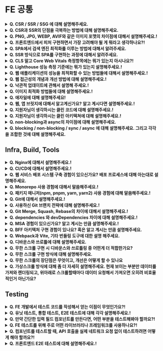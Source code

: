 # FE 공통

<details>
<summary><strong>Q. CSR / SSR / SSG 에 대해 설명해주세요.</strong></summary>

답변

## CSR

초기 로딩 시 최소한의 HTML만 전달하고, JavaScript가 실행된 후 브라우저에서 모든 UI를 구성함

### 장점

SPA에 적합하고 사용자와의 인터랙션이 빠릅니다.

### 단점

초기 로딩 속도 느리고 SEO에 불리함

## SSR

요청 시 서버가 HTML을 완전히 구성한 후 브라우저에 전달해 바로 렌더링하는 방식

### 장점

초기 로딩 속도가 빠르고 SEO에 유리, 보안에 유리함

### 단점

서버의 부담이 증가하고 페이지 전환 시 전체 HTML을 다시 요청해야 합니다.

## SSG

빌드 시 미리 HTML을 생성해서 저장해두고, 사용자가 요청할 때 해당 HTML을 그대로 전달하는 방식

### 장점

매우 빠르고 SEO에 매우 유리함

### 단점

실시간 데이터 반영이 어렵고 페이지 수가 많으면 빌드 시간이 길어짐

질문 제작: 강민주

출처: (optional)

</details>

<details>
<summary><strong>Q. CSR과 SSR의 단점을 극복하는 방법에 대해 설명해주세요.</strong></summary>

답변

## CSR 단점 극복 방법

### 초기 로딩이 느림

해결 방법

- code splitting(코드 분할) 필요한 페이지/ 컴포넌트 단위로 JS 번들을 나누어 초기에 최소한의 코드로만 로딩
- Lazy Loading : 사용자가 실제로 접근할 때 필요한 리소스만 불러옴
- Preloading/Prefetching : 예상되는 사용자 이동 경로에 있는 리소스를 미리 불러와 준비

### SEO에 불리함

해결 방법

- 사전 렌더링 : 정적 HTML을 미리 생성해 검색 엔진에 제공
- 동적 렌더링 : 일반 사용자는 CSR로 처리하고, 크롤러에게만 SSR 결과를 전달(Google 추천 방식)

## SSR 단점 극복 방법

### 서버 부하가 큼

해결 방법

- 캐싱 : 페이지 결과나 API 응답을 CDN 또는 서버 메모리에 저장하여 재사용
- ISR : 정적 페이지를 일정 주기로 백그라운드에서 다시 생성하는 방식

### 페이지 전환 시 깜빡임/느림

해결 방법

- Hydaration 최적화 : 클라이언트 측에서 부드럽게 React가 takeover 하도록 조정
- client-side routing 병행 : 페이 이동은 CSR 방식으로, 초기 로딩만 SSR로 처리

질문 제작: 강민주

출처: (optional)

</details>

<details>
<summary><strong>Q. PNG, JPG, WEBP, AVIF와 같은 이미지 포맷의 차이점에 대해서 설명해주세요.!</strong></summary>

답변

질문 제작: OOO

출처: (optional)

</details>

<details>
<summary><strong>Q. 프론트엔드에서 피처 구현하면서 가장 고려해야 될 게 뭐라고 생각하나요?!</strong></summary>

- 프론트엔드에서 피처를 구현할 때 가장 중요하게 고려해야 할 점은 사용자 경험이라고 생각합니다. 최종적으로 프론트엔드가 개발하는 모든 기능은 사용자를 위한 것이기 때문입니다.

  구체적으로 다음 요소들을 균형 있게 고려해야 합니다.

  성능과 속도: 사용자는 빠른 응답을 기대합니다. 불필요한 렌더링을 줄이고, 코드 스플리팅, 이미지 최적화, 캐싱 전략 등을 통해 로딩 시간을 최소화해야 합니다.

  접근성(Accessibility): 모든 사용자가 장애 여부와 관계없이 기능을 사용할 수 있어야 합니다. 시맨틱 HTML, ARIA 속성, 키보드 네비게이션 지원이 필수적입니다.

  유지보수성: 코드베이스가 확장 가능하고 다른 개발자들이 쉽게 이해할 수 있도록 설계해야 합니다. 컴포넌트의 재사용성과 명확한 관심사 분리가 중요합니다.

</details>

<details><summary><strong>Q. SPA에서 검색 엔진 최적화를 이루는 방법에 대해서 알려주세요.</strong></summary>

1. **SSR 사용**: 서버에서 페이지의 HTML을 미리 만들어 브라우저와 검색 봇에 전달합니다. 초기 콘텐츠를 바로 인식할 수 있습니다.
2. **SSG 사용**: 빌드 시점에 모든 페이지의 HTML을 미리 생성해 둡니다. 빠르고 SEO에 매우 유리합니다. (예: Gatsby, Next.js/Nuxt.js의 SSG 모드)
3. **동적 렌더링:** 사용자에게는 SPA를, 검색 봇에게는 서버에서 미리 렌더링된 버전을 보여주는 방식입니다.
</details>

<details><summary><strong>Q. SSR 방식으로 SPA를 구현하는 과정에 대해서 알려주세요.</strong></summary>

1. 첫 페이지 로드 시에 서버가 필요한 데이터를 포함한 완전한 HTML을 미리 만들어서 브라우저에 보냅니다.
2. 그 후, 브라우저는 JavaScript를 로드하여 서버에서 생성된 HTML에 동적인 기능을 추가합니다. 이 과정을 **하이드레이션**이라고 합니다.
3. 이후에는 일반적인 SPA처럼 클라이언트 측에서 페이지를 업데이트하며 동작합니다.
</details>

<details>
<summary><strong>Q. CLS 말고 Core Web Vitals 측정항목에는 뭐가 있는지 아시나요?!</strong></summary>

- Core Web Vitals는 Google이 웹사이트 사용자 경험을 측정하는 핵심 지표들입니다.

  LCP(Largest Contentful Paint): 페이지의 가장 큰 콘텐츠가 화면에 표시되는 시간을 측정합니다. 좋은 사용자 경험을 위해서는 2.5초 이내여야 합니다.

  FID(First Input Delay): 사용자가 페이지와 처음 상호작용할 때 응답 지연 시간을 측정합니다. 100ms 이하가 권장됩니다.

  INP(Interaction to Next Paint): FID를 대체할 새로운 지표로, 모든 사용자 상호작용의 응답성을 측정합니다. 200ms 이하가 좋은 경험입니다.

  TTFB(Time to First Byte): 서버 응답 시간을 측정하는 지표로, 리소스 요청부터 첫 데이터를 받는 시간입니다.

</details>

<details>
<summary><strong>Q. Lighthouse 성능 측정 기준에는 뭐가 있는지 설명해주세요.!</strong></summary>

- Lighthouse는 Google에서 개발한 웹페이지 품질 측정 도구로, 다음과 같은 주요 성능 측정 기준들을 포함합니다.

- 성능(Performance)

  - First Contentful Paint(FCP): 페이지가 로드되기 시작한 시점부터 콘텐츠의 일부가 화면에 렌더링될 때까지의 시간
  - Largest Contentful Paint(LCP): 가장 큰 콘텐츠 요소가 화면에 렌더링되는 시간 (Core Web Vitals의 일부)
  - Speed Index: 페이지 콘텐츠가 얼마나 빨리 시각적으로 표시되는지 측정
  - Time to Interactive(TTI): 페이지가 완전히 상호작용 가능한 상태가 되는 데 걸리는 시간
  - Total Blocking Time(TBT): FCP와 TTI 사이에서 메인 스레드가 차단된 총 시간
  - Cumulative Layout Shift(CLS): 페이지 로드 중 예기치 않은 레이아웃 이동의 정도 (Core Web Vitals의 일부)

- 접근성(Accessibility)

  - 웹사이트가 장애가 있는 사용자들에게 얼마나 접근 가능한지 측정
  - ARIA 속성의 올바른 사용, 색상 대비, 키보드 접근성 등 평가

- 최적화 권장사항(Best Practices)

  - HTTPS 사용, 안전하지 않은 JavaScript 방지, 올바른 이미지 비율 사용 등
  - 브라우저 오류 로깅, 사용자 경험을 저해하는 요소들 체크

- SEO(Search Engine Optimization)

  - 검색 엔진이 페이지를 얼마나 잘 이해할 수 있는지 측정
  - meta 태그, 텍스트 크기, 크롤링 가능 여부 등 확인

- PWA(Progressive Web App)
  - 웹사이트가 PWA 기준을 얼마나 충족하는지 측정
  - 오프라인 작동, 설치 가능성, HTTPS 사용 등 평가

</details>

<details>
<summary><strong>Q. 웹 애플리케이션의 성능을 최적화할 수 있는 방법들에 대해서 설명해주세요.!</strong></summary>

답변

질문 제작: OOO

출처: (optional)

</details>

<details>
<summary><strong>Q. 웹 접근성의 개념과 개선 방법에 대해 설명해주세요.!</strong></summary>

답변

질문 제작: OOO

출처: (optional)

</details>

<details>
<summary><strong>Q. 낙관적 업데이트에 관해서 설명해 주세요.!</strong></summary>

- 낙관적 업데이트는 사용자 인터페이스를 즉각적으로 반응하게 만들어 사용자 경험을 향상시키는 패턴입니다. 서버 응답을 기다리지 않고 UI를 먼저 업데이트한 후, 서버 응답이 돌아오면 그에 맞게 상태를 최종 조정하는 방식입니다.
- 장점: 사용자에게 즉각적인 피드백 제공으로 앱이 더 빠르게 느껴집니다.
- 단점: 서버 요청이 실패하면 롤백 로직을 구현해야 합니다, 이에 따라서 상태 관리의 복잡성이 증가할 수 있습니다.

</details>

<details>
<summary><strong>Q. 이미지 최적화 방법들에 대해 설명해주세요.!</strong></summary>

1. 적절한 이미지 포맷 선택: WebP를 사용하면 JPG, PNG보다 30~50% 작은 파일 크기로 동일한 품질을 제공합니다.
2. 반응형 이미지: `<picture>` 요소를 활용하여 기기 특성마다 이미지 포맷을 다르게 전달할 수 있습니다.
3. 지연 로딩(Lazy Loading): 뷰포트에 들어올 때만 이미지를 로드하여 초기 페이지 로드 시간을 단축할 수 있습니다.

</details>

<details>
<summary><strong>Q. 애자일에 대해 설명해주세요!</strong></summary>

답변

질문 제작: OOO

출처: (optional)

</details>

<details>
<summary><strong>Q. 웹, 앱 브릿지에 대해서 알고계신가요? 알고 계시다면 설명해주세요.!</strong></summary>

답변

질문 제작: OOO

출처: (optional)

</details>

<details>
<summary><strong>Q. 지원자님이 생각하시는 클린 코드에 대해 설명해주세요.!</strong></summary>

답변

질문 제작: OOO

출처: (optional)

</details>

<details>
<summary><strong>Q. 지원자님이 생각하시는 클린 아키텍쳐에 대해 설명해주세요.!</strong></summary>

답변

질문 제작: OOO

출처: (optional)

</details>

<details>
<summary><strong>Q. non-blocking과 async의 차이점에 대해 설명해주세요.</strong></summary>

- non-blocking과 async는 자주 함께 쓰이지만, 의미와 관점이 조금 다릅니다.
  non-blocking은 함수가 작업을 수행하더라도 결과가 나올 때까지 기다리지 않고 즉시 제어권을 돌려주는 실행 방식을 의미합니다.
  반면, async는 함수가 호출된 이후의 작업 완료 시점에 실행될 로직을 미리 지정해두는 코드 구조를 말합니다.
  예를 들어, `non-blocking`은 A 함수가 B 함수를 호출했을 때 B 함수가 작업을 끝내지 않아도 A 함수가 계속 실행될 수 있도록 하는 실행 흐름이고, `async`는 그 작업이 끝났을 때 어떻게 처리할지를 명시하는 방식입니다.
  즉, non-blocking은 실행 방식, async는 그 실행을 처리하는 코드 스타일이라고 볼 수 있습니다.

</details>

<details>
<summary><strong>Q. blocking / non-blocking / sync / async 에 대해 설명해주세요. 그리고 각각을 조합한 것에 대해 설명해주세요.</strong></summary>

1. **blocking + sync** : 다른 작업이 진행되는 동안 자신의 작업을 처리하지 않고 (blocking), 다른 작업의 완료 여부를 바로 받아 순차적으로 처리하는 (sync) 방식이다. 다른 작업의 결과가 자신의 작업에 영향을 주는 경우에 활용할 수 있다.
2. **blocking + async** : 다른 작업이 진행되는 동안 자신의 작업을 멈추고 기다리는 (blocking), 다른 작업의 결과를 바로 처리하지 않아 순서대로 작업을 수행하지 않는 (async) 방식이다.
3. **non-blocking + async** : 다른 작업이 진행되는 동안에도 자신의 작업을 처리하고 (non-blocking), 다른 작업의 결과를 바로 처리하지 않아 작업 순서가 지켜지지 않는 (async) 방식이다. 다른 작업의 결과가 자신의 작업에 영향을 주지 않는 경우에 활용할 수 있다.
4. **non-blocking + sync** : 다른 작업이 진행되는 동안에도 자신의 작업을 처리하고 (non-blocking), 다른 작업의 결과를 바로 처리하여 작업을 순차대로 수행하는 (sync) 방식이다.
</details>

## Infra, Build, Tools

<details>
<summary><strong>Q. Nginx에 대해서 설명해주세요.!</strong></summary>

답변

질문 제작: OOO

출처: (optional)

</details>

<details>
<summary><strong>Q. CI/CD에 대해서 설명해주세요.!</strong></summary>

답변

질문 제작: OOO

출처: (optional)

</details>

<details>
<summary><strong>Q. 웹 서비스 배포 시스템 구축 경험이 있으신가요? 배포 프로세스에 대해 아는대로 설명해주세요.</strong></summary>

- 예시 답변: AWS 환경에서 배포해본 경험이 있습니다. 배포 프로세스는 개발 -> 빌드 -> 테스트 -> 배포 -> 모니터링 순서로 이루어집니다.

- 웹서버: HTTP 요청에 대해 정적으로 HTML 페이지를 전달합니다.
- WAS: 클라이언트 요청에 따라서 동적으로 콘텐츠를 생성하여 제공합니다.

</details>

<details>
<summary><strong>Q. Monorepo 사용 경험에 대해서 말씀해주세요.!</strong></summary>

답변

질문 제작: OOO

출처: (optional)

</details>

<details>
<summary><strong>Q. 패키지 매니저(npm, pnpm, yarn, yarn2) 사용 경험에 대해 말씀해주세요.!</strong></summary>

답변

질문 제작: OOO

출처: (optional)

</details>

<details>
<summary><strong>Q. Git에 대해서 설명해주세요.!</strong></summary>

답변

질문 제작: OOO

출처: (optional)

</details>

<details>
<summary><strong>Q. 사용하신 Git 브랜치 전략에 대해 설명해주세요.!</strong></summary>

답변

질문 제작: OOO

출처: (optional)

</details>

<details>
<summary><strong>Q. Git Merge, Squash, Rebase의 차이에 대해서 설명해주세요.!</strong></summary>

답변

질문 제작: OOO

출처: (optional)

</details>

<details>
<summary><strong>Q. dependencies 와 devDependencies 차이에 대해 설명해주세요.!</strong></summary>

1. dependencies: 프로덕션 환경에서 앱을 실행하는데 필요한 패키지들이 담깁니다. (ex: React, Redux, Axios)
2. devDependencies: 개발 과정에서만 필요한 패키지들이 담깁니다. 빌드 도구, 테스트 프레임워크, 린터 등이 이곳에 포함됩니다. (ex: Webpack, Babel, ESLint, TypeScript)

</details>

<details>
<summary><strong>Q. MSA 경험이 있으신가요? 알고 계시는 만큼 설명해주세요.!</strong></summary>

답변

질문 제작: OOO

출처: (optional)

</details>

<details>
<summary><strong>Q. BFF 아키텍처 구현 경험이 있나요? 혹은 알고 계시는 만큼 설명해주세요.</strong></summary>

- BFF는 'Backend for Frontend'의 약자인데요, 말 그대로 **프론트엔드만을 위한 맞춤형 백엔드 서버입니다.**

  요즘 서비스들은 웹, 모바일 앱 등 다양한 프론트엔드 환경을 가지는 경우가 많잖아요? 그리고 백엔드는 여러 기능을 제공하는 범용 API나 마이크로서비스로 구성되기도 하고요.

  이때 프론트엔드 입장에서는, 화면 하나를 그리기 위해 여러 백엔드 API를 호출해야 하거나, 반대로 너무 많은 불필요한 데이터까지 받아와서 직접 가공해야 하는 불편함이 생길 수 있습니다.

  **BFF는 이런 문제를 해결하기 위해 중간에 위치**합니다. 특정 프론트엔드(예: 웹 앱용 BFF, 모바일 앱용 BFF)를 타겟으로 해서, **백엔드의 여러 API를 대신 호출**해서 데이터를 가져오고, 프론트엔드가 **필요로 하는 형태로 데이터를 조합하고 가공**해서, **딱 맞는 응답 하나로 만들어서** 프론트엔드에 전달해주는 역할을 합니다.

  덕분에 프론트엔드 개발자는 복잡한 데이터 처리나 여러 번의 API 호출 없이, BFF가 제공하는 API만 호출하면 되니까 **개발이 훨씬 편해지고**, 필요한 데이터만 받으니 **성능 개선**에도 도움이 됩니다.

  결국, 프론트엔드 개발 경험과 사용자 경험을 향상시키기 위한 아키텍처 패턴이라고 생각합니다.

</details>

<details>
<summary><strong>Q. Webpack과 Vite, 기타 번들링 도구에 대한 설명 해주세요.</strong></summary>

- Webpack은 가장 많이 쓰이는 번들러 중 하나로 모든 자원을 JS 모듈로 간주하여, 의존성을 분석하고 하나(또는 여러개)의 파일로 번들링해줍니다. 플러그인/로더 기반 구조로 확장성이 높고 트리 쉐이킹과 코드 분할을 지원해 줍니다.

  Vite는 최근 떠오른 매우 빠른 빌드 도구로 개발 시에는 번들링하지 않고, ESM으로 빠르개 실행시켜줍니다. 빌드 시에는 Rollup 기반으로 번들링하고 간단한 설정으로 빠르게 사용할 수 있지만 커스텀하기 어려울 수 있습니다.


</details>

<details>
<summary><strong>Q. 디바운스와 쓰로틀에 대해 설명해주세요.</strong></summary>

- 둘 다 이벤트 핸들러가 너무 자주 실행되지 않도록 조절하는 기법입니다.

  디바운스는 이벤트가 연속적으로 발생할 때, 마지막 이벤트가 발생한 후 일정 시간이 지나야 이벤트 핸들러가 실행되는 방식입니다. 예를 들어 검색창에 검색할 때 한 글자씩 입력할때마다 검색 요청을 보내면 부하가 불필요하게 커지니, 입력을 멈춘 후 일정 시간이 지나면 검색 요청을 보내는 방식으로 디바운스를 적용할 수 있습니다.

  쓰로틀링은 일정 시간 간격 동안 발생한 이벤트 중 첫번째 또는 마지막 이벤트만 처리하는 방식입니다. 이벤트가 계속 발생하더라도 설정된 시간 동안은 한번만 이벤트가 실행되는 것입니다. 예를 들어 매우 빠른 속도로 연속 클릭을 한다면, 클릭할 때마다 발생하는 이벤트를 전부 처리하면 부하가 불필요하게 커지니, 쓰로틀을 적용해서 일정 시간 내 한 번만 처리하게 할 수 있습니다.

  [ 쓰로틀 코드 ]
  ```
  function throttle(fn, delay) {
    let timer = null;

    return (...args) => {
      if (timer) return;

      timer = setTimeout(() => {
        fn(...args);
        timer = null;
      }, delay);
    };
  }

  ```

  [ 디바운스 코드 ]
  ```
  function debounce(fn, delay) {
    let timer = 0;

    return (...args) => {
      clearTimeout(timer);

      timer = setTimeout(() => {
        fn(...args);
      }, delay);
    };
  }

  ```

</details>

<details>
<summary><strong>Q. 무한 스크롤 구현 시 디바운스와 쓰로틀링 중 어떤게 더 적합한가요?</strong></summary>

- 쓰로틀이 더 적합하다고 생각합니다. 스크롤은 연속적인 동작이며, 사용자는 스크롤이 페이지 하단에 도달할 때 즉각적인 반응을 기대합니다. 쓰로틀은 스크롤 하단에 위치하게 된 순간 즉시 추가 데이터 요청을 수행하므로 사용자에게 자연스러운 스크롤 경험을 제공합니다. 반면 디바운스를 적용할 경우, 사용자가 반복적으로 스크롤한다면 마지막 스크롤이 멈춘 후에야 데이터를 불러오기 시작하므로 지연이 발생할 수 있습니다.

</details>

<details>
<summary><strong>Q. 무한 스크롤 구현 방식에 대해 설명해주세요.</strong></summary>

- 사용자가 페이지를 아래로 스크롤할 때 마지막 요소가 뷰포트에 닿는 순간을 감지하여, 추가로 다음 데이터를 요청하는 방식입니다. 주로 Intersection Observer API를 사용합니다.

  이전에 제가 무한스크롤을 구현할때는 React-Query의 useInfiniteQuery 훅을 활용해서 무한스크롤을 구현했습니다. `useInfiniteQuery`는 API 요청, 데이터 병합, 로딩 상태 관리 등 전체 흐름을 처리하는 역할을 했습니다.

</details>

<details>
<summary><strong>Q. 무한 스크롤의 장단점은 무엇이고, 개선은 어떻게 할 수 있나요</strong></summary>

- 무한 스크롤의 장점은 초기에 모든 데이터를 한 번에 불러오는 대신, 사용자의 스크롤에 따라 필요한 데이터만 점진적으로 요청하기 때문에 초기 로딩 속도를 개선하고 UX를 향상시킬 수 있다는 점입니다. 특히 수백 개 이상의 데이터를 다룰 때 유용합니다.
  
  하지만 단점도 존재합니다. 스크롤이 계속되면서 DOM에 컴포넌트가 무한히 쌓이면, 브라우저가 많은 요소를 렌더링하고 유지해야 하므로 성능 저하가 발생할 수 있습니다. 극단적으로 수만 개의 노드가 누적되면 브라우저에서 렌더링 에러가 발생할 수 있습니다.

  이러한 문제를 해결하기 위해 가상 스크롤 기법을 사용할 수 있습니다. 이 기법은 화면에 보이는 영역만 실제 DOM에 렌더링하고, 스크롤에 따라 보이지 않는 영역은 제거하거나 교체함으로써 전체 DOM 노드 수를 최소화하여 성능을 최적화합니다.

</details>

<details>
<summary><strong>Q. 가상스크롤 방식에 대해 좀 더 자세히 설명해주세요. 현재 보이는 부분만 데이터를 가져와 렌더링되고, 위아래로 스크롤할때마다 데이터 요청해서 가져오면 오히려 비효율적인거 아닌가요?</strong></summary>

- 가상 스크롤은 데이터를 요청하는 방식이 아니라, 이미 로딩된 데이터를 화면에 효율적으로 렌더링하기 위한 기술입니다.

  즉, 수백 개의 데이터가 클라이언트에 존재하더라도 DOM에는 보이는 일부만 렌더링하고, 스크롤 위치에 따라 렌더링 대상을 교체합니다. 이로써 렌더링 성능을 유지하면서도 스크롤에 따른 부하를 줄일 수 있습니다.

  가상 스크롤 구현 방식은, 위아래에 Intersection Observer를 사용하는 것이 아니라, 스크롤 위치(scrollTop)와 아이템 높이를 기준으로 현재 화면에 보여줄 데이터의 인덱스를 계산해 해당 항목만 렌더링하는 방식입니다. 이렇게 계산된 구간의 데이터만 DOM에 표시하고 나머지는 제거해, 많은 데이터가 있어도 성능을 효율적으로 유지할 수 있습니다.

</details>

## Testing

<details>
<summary><strong>Q. FE 개발에서 테스트 코드를 작성해서 얻는 이점이 무엇인가요?!</strong></summary>

- 예시 답변: 저는 Jest를 통해서 간단한 테스트 코드를 작성해본 경험이 있습니다. 테스트 코드를 작성하면, 코드 수정이 발생할 때마다 동작의 성공 여부를 빠르게 판단할 수 있어서 생산성에 유리하다고 생각합니다. 특히 OOO 회사의 서비스에서 OOO 요구사항이 변동되는 경우에 빠르게 대응이 가능합니다.
- (본인의 경험 + 회사 서비스에 적용하여 설명하면 Good)

</details>

<details>
<summary><strong>Q. 유닛 테스트, 통합 테스트, E2E 테스트에 대해 각각 설명해주세요.!</strong></summary>

- 유닛 테스트: 앱의 개별 구성 요소(컴포넌트)를 독립적으로 테스트합니다.
  - ex: Button 컴포넌트 클릭 시, 함수가 호출되는지 테스트
- 통합 테스트: 여러 구성 요소(컴포넌트)가 함께 동작할 때 올바른지 테스트합니다.
  - ex: 폼을 제출할 시, API 호출이 올바르게 발생하는지 테스트
- E2E 테스트: 사용자의 관점에서 앱의 전체적인 흐름을 테스트합니다.
  - ex: 사용자가 로그인하고 상품을 구매하는 전체 과정 테스트

</details>

<details>
<summary><strong>Q. 만약 간단한 입력 필드 컴포넌트를 만든다면, 어떤 부분을 테스트해봐야 할까요?!</strong></summary>

답변

질문 제작: OOO

출처: (optional)

</details>

<details>
<summary><strong>Q. FE 테스트를 위해 주로 어떤 라이브러리나 프레임워크를 사용하나요?!</strong></summary>

답변

질문 제작: OOO

출처: (optional)

</details>

<details>
<summary><strong>Q. 컴포넌트를 테스트할 때, API 호출을 실제 네트워크 요청 없이 테스트하려면 어떻게 해야 할까요?!</strong></summary>

답변

질문 제작: OOO

출처: (optional)

</details>

<details>
<summary><strong>Q. 프론트엔드 E2E 테스트에 대해 설명해주세요.!</strong></summary>

- 애플리케이션의 사용자 경험을 처음부터 끝까지 시뮬레이션하여 테스트하는 방식입니다.

  단위테스트나 통합테스트와 달리 사용자 관점에서 전체 애플리케이션이 의도한 대로 작동하는지 검증합니다. 브라우저 환경에서 실제 사용자 동작을 흉내내어 다양한 시나리오를 테스트합니다. 브라우저 환경에서 실제 사용자 동작을 흉내내어 다양한 시나리오를 테스트합니다. 보통 E2E테스트는 Cypress, Playwrite와 같은 도구를 이용해 작성합니다. (UI 상호작용, API 호출, 화면 전환 등 여러 구성 요소가 함께 동작하는 과정에서 발생하는 문제를 탐지할 수 있습니다) 

</details>
